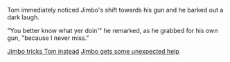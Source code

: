 Tom immediately noticed Jimbo's shift towards his gun and he barked out a dark laugh.

"You better know what yer doin'" he remarked, as he grabbed for his own gun, "because I never miss."

[Jimbo tricks Tom instead](/conman.md)
[Jimbo gets some unexpected help](/help_in_unsuspecting_places.md)